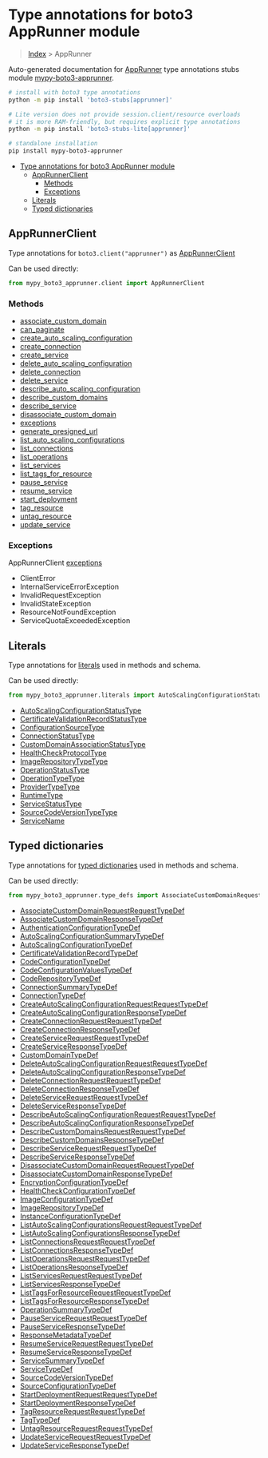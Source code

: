 <a id="type-annotations-for-boto3-apprunner-module"></a>

# Type annotations for boto3 AppRunner module

> [Index](..) > AppRunner

Auto-generated documentation for
[AppRunner](https://boto3.amazonaws.com/v1/documentation/api/latest/reference/services/apprunner.html#AppRunner)
type annotations stubs module
[mypy-boto3-apprunner](https://pypi.org/project/mypy-boto3-apprunner/).

```bash
# install with boto3 type annotations
python -m pip install 'boto3-stubs[apprunner]'

# Lite version does not provide session.client/resource overloads
# it is more RAM-friendly, but requires explicit type annotations
python -m pip install 'boto3-stubs-lite[apprunner]'

# standalone installation
pip install mypy-boto3-apprunner
```

- [Type annotations for boto3 AppRunner module](#type-annotations-for-boto3-apprunner-module)
  - [AppRunnerClient](#apprunnerclient)
    - [Methods](#methods)
    - [Exceptions](#exceptions)
  - [Literals](#literals)
  - [Typed dictionaries](#typed-dictionaries)

<a id="apprunnerclient"></a>

## AppRunnerClient

Type annotations for `boto3.client("apprunner")` as
[AppRunnerClient](./client.md)

Can be used directly:

```python
from mypy_boto3_apprunner.client import AppRunnerClient
```

<a id="methods"></a>

### Methods

- [associate_custom_domain](./client.md#associate_custom_domain)
- [can_paginate](./client.md#can_paginate)
- [create_auto_scaling_configuration](./client.md#create_auto_scaling_configuration)
- [create_connection](./client.md#create_connection)
- [create_service](./client.md#create_service)
- [delete_auto_scaling_configuration](./client.md#delete_auto_scaling_configuration)
- [delete_connection](./client.md#delete_connection)
- [delete_service](./client.md#delete_service)
- [describe_auto_scaling_configuration](./client.md#describe_auto_scaling_configuration)
- [describe_custom_domains](./client.md#describe_custom_domains)
- [describe_service](./client.md#describe_service)
- [disassociate_custom_domain](./client.md#disassociate_custom_domain)
- [exceptions](./client.md#exceptions)
- [generate_presigned_url](./client.md#generate_presigned_url)
- [list_auto_scaling_configurations](./client.md#list_auto_scaling_configurations)
- [list_connections](./client.md#list_connections)
- [list_operations](./client.md#list_operations)
- [list_services](./client.md#list_services)
- [list_tags_for_resource](./client.md#list_tags_for_resource)
- [pause_service](./client.md#pause_service)
- [resume_service](./client.md#resume_service)
- [start_deployment](./client.md#start_deployment)
- [tag_resource](./client.md#tag_resource)
- [untag_resource](./client.md#untag_resource)
- [update_service](./client.md#update_service)

<a id="exceptions"></a>

### Exceptions

AppRunnerClient [exceptions](./client.md#exceptions)

- ClientError
- InternalServiceErrorException
- InvalidRequestException
- InvalidStateException
- ResourceNotFoundException
- ServiceQuotaExceededException

<a id="literals"></a>

## Literals

Type annotations for [literals](./literals.md) used in methods and schema.

Can be used directly:

```python
from mypy_boto3_apprunner.literals import AutoScalingConfigurationStatusType, ...
```

- [AutoScalingConfigurationStatusType](./literals.md#autoscalingconfigurationstatustype)
- [CertificateValidationRecordStatusType](./literals.md#certificatevalidationrecordstatustype)
- [ConfigurationSourceType](./literals.md#configurationsourcetype)
- [ConnectionStatusType](./literals.md#connectionstatustype)
- [CustomDomainAssociationStatusType](./literals.md#customdomainassociationstatustype)
- [HealthCheckProtocolType](./literals.md#healthcheckprotocoltype)
- [ImageRepositoryTypeType](./literals.md#imagerepositorytypetype)
- [OperationStatusType](./literals.md#operationstatustype)
- [OperationTypeType](./literals.md#operationtypetype)
- [ProviderTypeType](./literals.md#providertypetype)
- [RuntimeType](./literals.md#runtimetype)
- [ServiceStatusType](./literals.md#servicestatustype)
- [SourceCodeVersionTypeType](./literals.md#sourcecodeversiontypetype)
- [ServiceName](./literals.md#servicename)

<a id="typed-dictionaries"></a>

## Typed dictionaries

Type annotations for [typed dictionaries](./type_defs.md) used in methods and
schema.

Can be used directly:

```python
from mypy_boto3_apprunner.type_defs import AssociateCustomDomainRequestRequestTypeDef, ...
```

- [AssociateCustomDomainRequestRequestTypeDef](./type_defs.md#associatecustomdomainrequestrequesttypedef)
- [AssociateCustomDomainResponseTypeDef](./type_defs.md#associatecustomdomainresponsetypedef)
- [AuthenticationConfigurationTypeDef](./type_defs.md#authenticationconfigurationtypedef)
- [AutoScalingConfigurationSummaryTypeDef](./type_defs.md#autoscalingconfigurationsummarytypedef)
- [AutoScalingConfigurationTypeDef](./type_defs.md#autoscalingconfigurationtypedef)
- [CertificateValidationRecordTypeDef](./type_defs.md#certificatevalidationrecordtypedef)
- [CodeConfigurationTypeDef](./type_defs.md#codeconfigurationtypedef)
- [CodeConfigurationValuesTypeDef](./type_defs.md#codeconfigurationvaluestypedef)
- [CodeRepositoryTypeDef](./type_defs.md#coderepositorytypedef)
- [ConnectionSummaryTypeDef](./type_defs.md#connectionsummarytypedef)
- [ConnectionTypeDef](./type_defs.md#connectiontypedef)
- [CreateAutoScalingConfigurationRequestRequestTypeDef](./type_defs.md#createautoscalingconfigurationrequestrequesttypedef)
- [CreateAutoScalingConfigurationResponseTypeDef](./type_defs.md#createautoscalingconfigurationresponsetypedef)
- [CreateConnectionRequestRequestTypeDef](./type_defs.md#createconnectionrequestrequesttypedef)
- [CreateConnectionResponseTypeDef](./type_defs.md#createconnectionresponsetypedef)
- [CreateServiceRequestRequestTypeDef](./type_defs.md#createservicerequestrequesttypedef)
- [CreateServiceResponseTypeDef](./type_defs.md#createserviceresponsetypedef)
- [CustomDomainTypeDef](./type_defs.md#customdomaintypedef)
- [DeleteAutoScalingConfigurationRequestRequestTypeDef](./type_defs.md#deleteautoscalingconfigurationrequestrequesttypedef)
- [DeleteAutoScalingConfigurationResponseTypeDef](./type_defs.md#deleteautoscalingconfigurationresponsetypedef)
- [DeleteConnectionRequestRequestTypeDef](./type_defs.md#deleteconnectionrequestrequesttypedef)
- [DeleteConnectionResponseTypeDef](./type_defs.md#deleteconnectionresponsetypedef)
- [DeleteServiceRequestRequestTypeDef](./type_defs.md#deleteservicerequestrequesttypedef)
- [DeleteServiceResponseTypeDef](./type_defs.md#deleteserviceresponsetypedef)
- [DescribeAutoScalingConfigurationRequestRequestTypeDef](./type_defs.md#describeautoscalingconfigurationrequestrequesttypedef)
- [DescribeAutoScalingConfigurationResponseTypeDef](./type_defs.md#describeautoscalingconfigurationresponsetypedef)
- [DescribeCustomDomainsRequestRequestTypeDef](./type_defs.md#describecustomdomainsrequestrequesttypedef)
- [DescribeCustomDomainsResponseTypeDef](./type_defs.md#describecustomdomainsresponsetypedef)
- [DescribeServiceRequestRequestTypeDef](./type_defs.md#describeservicerequestrequesttypedef)
- [DescribeServiceResponseTypeDef](./type_defs.md#describeserviceresponsetypedef)
- [DisassociateCustomDomainRequestRequestTypeDef](./type_defs.md#disassociatecustomdomainrequestrequesttypedef)
- [DisassociateCustomDomainResponseTypeDef](./type_defs.md#disassociatecustomdomainresponsetypedef)
- [EncryptionConfigurationTypeDef](./type_defs.md#encryptionconfigurationtypedef)
- [HealthCheckConfigurationTypeDef](./type_defs.md#healthcheckconfigurationtypedef)
- [ImageConfigurationTypeDef](./type_defs.md#imageconfigurationtypedef)
- [ImageRepositoryTypeDef](./type_defs.md#imagerepositorytypedef)
- [InstanceConfigurationTypeDef](./type_defs.md#instanceconfigurationtypedef)
- [ListAutoScalingConfigurationsRequestRequestTypeDef](./type_defs.md#listautoscalingconfigurationsrequestrequesttypedef)
- [ListAutoScalingConfigurationsResponseTypeDef](./type_defs.md#listautoscalingconfigurationsresponsetypedef)
- [ListConnectionsRequestRequestTypeDef](./type_defs.md#listconnectionsrequestrequesttypedef)
- [ListConnectionsResponseTypeDef](./type_defs.md#listconnectionsresponsetypedef)
- [ListOperationsRequestRequestTypeDef](./type_defs.md#listoperationsrequestrequesttypedef)
- [ListOperationsResponseTypeDef](./type_defs.md#listoperationsresponsetypedef)
- [ListServicesRequestRequestTypeDef](./type_defs.md#listservicesrequestrequesttypedef)
- [ListServicesResponseTypeDef](./type_defs.md#listservicesresponsetypedef)
- [ListTagsForResourceRequestRequestTypeDef](./type_defs.md#listtagsforresourcerequestrequesttypedef)
- [ListTagsForResourceResponseTypeDef](./type_defs.md#listtagsforresourceresponsetypedef)
- [OperationSummaryTypeDef](./type_defs.md#operationsummarytypedef)
- [PauseServiceRequestRequestTypeDef](./type_defs.md#pauseservicerequestrequesttypedef)
- [PauseServiceResponseTypeDef](./type_defs.md#pauseserviceresponsetypedef)
- [ResponseMetadataTypeDef](./type_defs.md#responsemetadatatypedef)
- [ResumeServiceRequestRequestTypeDef](./type_defs.md#resumeservicerequestrequesttypedef)
- [ResumeServiceResponseTypeDef](./type_defs.md#resumeserviceresponsetypedef)
- [ServiceSummaryTypeDef](./type_defs.md#servicesummarytypedef)
- [ServiceTypeDef](./type_defs.md#servicetypedef)
- [SourceCodeVersionTypeDef](./type_defs.md#sourcecodeversiontypedef)
- [SourceConfigurationTypeDef](./type_defs.md#sourceconfigurationtypedef)
- [StartDeploymentRequestRequestTypeDef](./type_defs.md#startdeploymentrequestrequesttypedef)
- [StartDeploymentResponseTypeDef](./type_defs.md#startdeploymentresponsetypedef)
- [TagResourceRequestRequestTypeDef](./type_defs.md#tagresourcerequestrequesttypedef)
- [TagTypeDef](./type_defs.md#tagtypedef)
- [UntagResourceRequestRequestTypeDef](./type_defs.md#untagresourcerequestrequesttypedef)
- [UpdateServiceRequestRequestTypeDef](./type_defs.md#updateservicerequestrequesttypedef)
- [UpdateServiceResponseTypeDef](./type_defs.md#updateserviceresponsetypedef)

